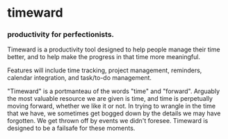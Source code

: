# timeward
### productivity for perfectionists.

Timeward is a productivity tool designed to help people manage their time better, and to help make the progress in that time more meaningful.

Features will include time tracking, project management, reminders, calendar integration, and task/to-do management.

"Timeward" is a portmanteau of the words "time" and "forward". Arguably the most valuable resource we are given is time, and time is perpetually moving forward, whether we like it or not. In trying to wrangle in the time that we have, we sometimes get bogged down by the details we may have forgotten. We get thrown off by events we didn't foresee. Timeward is designed to be a failsafe for these moments.